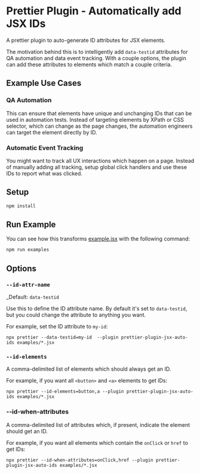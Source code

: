 # Prettier Plugin - Automatically add JSX IDs
A prettier plugin to auto-generate ID attributes for JSX elements.

The motivation behind this is to intelligently add `data-testid` attributes for QA automation and data event tracking. With a couple options, the plugin can add these attributes to elements which match a couple criteria.

## Example Use Cases

### QA Automation
This can ensure that elements have unique and unchanging IDs that can be used in automation tests. Instead of targeting elements by XPath or CSS selector, which can change as the page changes, the automation engineers can target the element directly by ID.

### Automatic Event Tracking
You might want to track all UX interactions which happen on a page. Instead of manually adding all tracking, setup global click handlers and use these IDs to report what was clicked.

## Setup

```bash
npm install
```

## Run Example
You can see how this transforms [example.jsx](./example.jsx) with the following command:

```bash
npm run examples
```

## Options

### `--id-attr-name`

_Default: `data-testid`

Use this to define the ID attribute name. By default it's set to `data-testid`, but you could change the attribute to anything you want.

For example, set the ID attribute to `my-id`:

```
npx prettier --data-testid=my-id  --plugin prettier-plugin-jsx-auto-ids examples/*.jsx
```

### `--id-elements`

A comma-delimited list of elements which should always get an ID.

For example, if you want all `<button>` and `<a>` elements to get IDs:

```
npx prettier --id-elements=button,a --plugin prettier-plugin-jsx-auto-ids examples/*.jsx
```

### --id-when-attributes

A comma-delimited list of attributes which, if present, indicate the element should get an ID.

For example, if you want all elements which contain the `onClick` or `href` to get IDs:

```
npx prettier --id-when-attributes=onClick,href --plugin prettier-plugin-jsx-auto-ids examples/*.jsx
```
